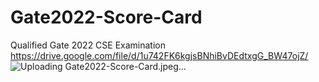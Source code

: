 # Gate2022-Score-Card
Qualified Gate 2022 CSE Examination
https://drive.google.com/file/d/1u742FK6kgjsBNhiBvDEdtxgG_BW47ojZ/
![Uploading Gate2022-Score-Card.jpeg…]()
